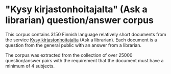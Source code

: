 # "Kysy kirjastonhoitajalta" (Ask a librarian) question/answer corpus

This corpus contains 3150 Finnish language relatively short documents from
the service [Kysy kirjastonhoitajalta](https://www.kirjastot.fi/kysy) (Ask a
librarian). Each document is a question from the general public with an
answer from a librarian.

The corpus was extracted from the collection of over 25000 question/answer
pairs with the requirement that the document must have a minimum of 4
subjects.
